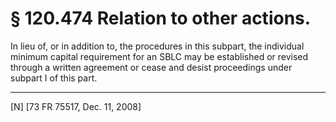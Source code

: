 # § 120.474   Relation to other actions.

In lieu of, or in addition to, the procedures in this subpart, the individual minimum capital requirement for an SBLC may be established or revised through a written agreement or cease and desist proceedings under subpart I of this part.



---

[N] [73 FR 75517, Dec. 11, 2008]




